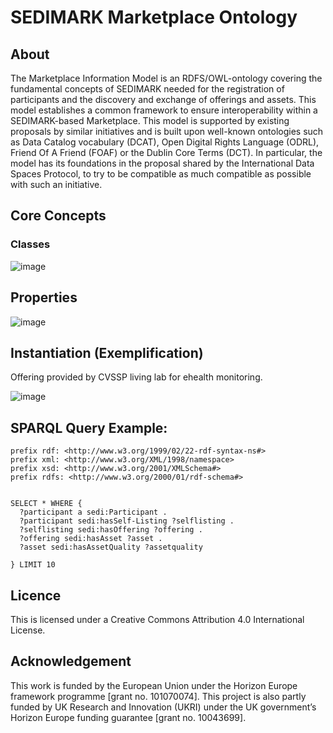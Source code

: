 # SEDIMARK Marketplace Ontology

## About  
The Marketplace Information Model is an RDFS/OWL-ontology covering the fundamental concepts of SEDIMARK needed for the registration of participants and the discovery and exchange of offerings and assets. This model establishes a common framework to ensure interoperability within a SEDIMARK-based Marketplace.
This model is supported by existing proposals by similar initiatives and is built upon well-known ontologies such as Data Catalog vocabulary (DCAT), Open Digital Rights Language (ODRL), Friend Of A Friend (FOAF) or the Dublin Core Terms (DCT). In particular, the model has its foundations in the proposal shared by the International Data Spaces Protocol, to try to be compatible as much compatible as possible with such an initiative.

## Core Concepts 

### Classes
![image](https://github.com/Sedimark/ontology/assets/47256078/00d35702-b7cf-4eef-ad5b-9e2134c0ed26)

## Properties
![image](https://github.com/Sedimark/ontology/assets/47256078/cacb6d9d-1b8d-422e-a19d-fa35e5faf9bf)

## Instantiation (Exemplification)
Offering provided by CVSSP living lab for ehealth monitoring.

![image](https://github.com/Sedimark/ontology/assets/47256078/c44db277-2d05-4896-9522-3b344982d8af)

## SPARQL Query Example:

```sparql
prefix rdf: <http://www.w3.org/1999/02/22-rdf-syntax-ns#>
prefix xml: <http://www.w3.org/XML/1998/namespace>
prefix xsd: <http://www.w3.org/2001/XMLSchema#>
prefix rdfs: <http://www.w3.org/2000/01/rdf-schema#>


SELECT * WHERE {
  ?participant a sedi:Participant .
  ?participant sedi:hasSelf-Listing ?selflisting .
  ?selflisting sedi:hasOffering ?offering .
  ?offering sedi:hasAsset ?asset . 
  ?asset sedi:hasAssetQuality ?assetquality
  
} LIMIT 10

```

## Licence
This is licensed under a Creative Commons Attribution 4.0 International License.

## Acknowledgement
This work is funded by the European Union under the Horizon Europe framework programme [grant no. 101070074]. 
This project is also partly funded by UK Research and Innovation (UKRI) under the UK government’s Horizon Europe funding guarantee [grant no. 10043699].
